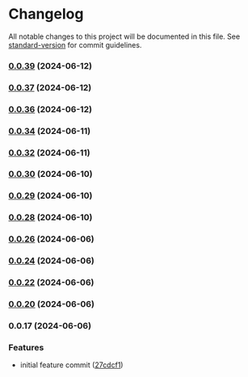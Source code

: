 # Changelog

All notable changes to this project will be documented in this file. See [standard-version](https://github.com/conventional-changelog/standard-version) for commit guidelines.

### [0.0.39](https://github.com/BuilderIO/micro-agent/compare/v0.0.38...v0.0.39) (2024-06-12)

### [0.0.37](https://github.com/BuilderIO/micro-agent/compare/v0.0.36...v0.0.37) (2024-06-12)

### [0.0.36](https://github.com/BuilderIO/micro-agent/compare/v0.0.35...v0.0.36) (2024-06-12)

### [0.0.34](https://github.com/BuilderIO/micro-agent/compare/v0.0.33...v0.0.34) (2024-06-11)

### [0.0.32](https://github.com/BuilderIO/micro-agent/compare/v0.0.31...v0.0.32) (2024-06-11)

### [0.0.30](https://github.com/BuilderIO/micro-agent/compare/v0.0.29...v0.0.30) (2024-06-10)

### [0.0.29](https://github.com/BuilderIO/micro-agent/compare/v0.0.28...v0.0.29) (2024-06-10)

### [0.0.28](https://github.com/BuilderIO/micro-agent/compare/v0.0.27...v0.0.28) (2024-06-10)

### [0.0.26](https://github.com/BuilderIO/micro-agent/compare/v0.0.25...v0.0.26) (2024-06-06)

### [0.0.24](https://github.com/BuilderIO/micro-agent/compare/v0.0.23...v0.0.24) (2024-06-06)

### [0.0.22](https://github.com/BuilderIO/micro-agent/compare/v0.0.21...v0.0.22) (2024-06-06)

### [0.0.20](https://github.com/BuilderIO/micro-agent/compare/v0.0.19...v0.0.20) (2024-06-06)

### 0.0.17 (2024-06-06)

### Features

- initial feature commit ([27cdcf1](https://github.com/BuilderIO/micro-agent/commit/27cdcf1b522bd4caad61d9043c2ca24ae751ab21))
